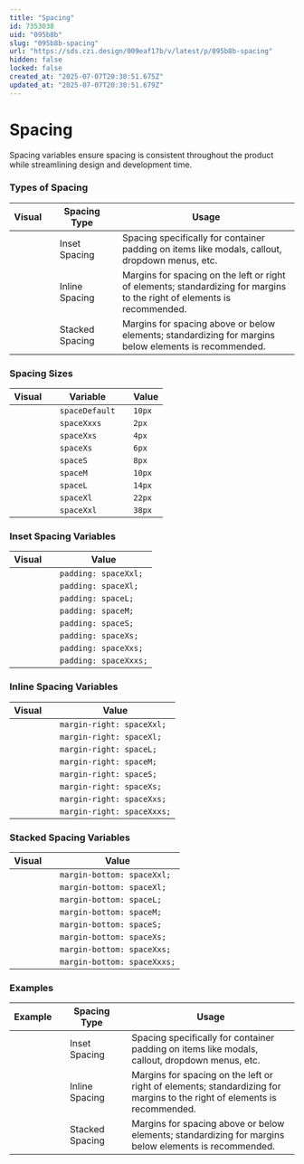 ```yaml
---
title: "Spacing"
id: 7353038
uid: "095b8b"
slug: "095b8b-spacing"
url: "https://sds.czi.design/009eaf17b/v/latest/p/095b8b-spacing"
hidden: false
locked: false
created_at: "2025-07-07T20:30:51.675Z"
updated_at: "2025-07-07T20:30:51.679Z"
---
```


# Spacing

Spacing variables ensure spacing is consistent throughout the product while streamlining design and development time.

### Types of Spacing

| **Visual** |   | **Spacing Type** |   | **Usage** |
| --- | --- | --- | --- | --- |
|  |   | Inset Spacing |   | Spacing specifically for container padding on items like modals, callout, dropdown menus, etc. |
|  |   | Inline Spacing |   | Margins for spacing on the left or right of elements; standardizing for margins to the right of elements is recommended. |
|  |   | Stacked Spacing |   | Margins for spacing above or below elements; standardizing for margins below elements is recommended. |

### Spacing Sizes

| **Visual** |   | **Variable** |   | **Value** |
| --- | --- | --- | --- | --- |
|  |   | `spaceDefault` |   | `10px` |
|  |   | `spaceXxxs` |   | `2px` |
|  |   | `spaceXxs` |   | `4px` |
|  |   | `spaceXs` |   | `6px` |
|  |   | `spaceS` |   | `8px` |
|  |   | `spaceM` |   | `10px` |
|  |   | `spaceL` |   | `14px` |
|  |   | `spaceXl` |   | `22px` |
|  |   | `spaceXxl` |   | `38px` |

### Inset Spacing Variables

| **Visual** |   | **Value** |
| --- | --- | --- |
|  |   |  `padding: spaceXxl;`  |
|  |   | `padding: spaceXl;` |
|  |   | `padding: spaceL;` |
|  |   | `padding: spaceM;` |
|  |   | `padding: spaceS;` |
|  |   | `padding: spaceXs;` |
|  |   | `padding: spaceXxs;` |
|  |   | `padding: spaceXxxs;` |

### Inline Spacing Variables

| **Visual** |   | **Value** |
| --- | --- | --- |
|  |   |  `margin-right: spaceXxl;` |
|  |   | `margin-right: spaceXl;` |
|  |   | `margin-right: spaceL;` |
|  |   | `margin-right: spaceM;` |
|  |   | `margin-right: spaceS;` |
|  |   | `margin-right: spaceXs;` |
|  |   | `margin-right: spaceXxs;` |
|  |   | `margin-right: spaceXxxs;` |

### Stacked Spacing Variables

| **Visual** |   | **Value** |
| --- | --- | --- |
|  |   |  `margin-bottom: spaceXxl;`  |
|  |   | `margin-bottom: spaceXl;` |
|  |   | `margin-bottom: spaceL;` |
|  |   | `margin-bottom: spaceM;` |
|  |   | `margin-bottom: spaceS;` |
|  |   | `margin-bottom: spaceXs;` |
|  |   | `margin-bottom: spaceXxs;` |
|  |   | `margin-bottom: spaceXxxs;` |

### Examples

| **Example** |   | **Spacing Type** |   | **Usage** |
| --- | --- | --- | --- | --- |
|  |   | Inset Spacing |   | Spacing specifically for container padding on items like modals, callout, dropdown menus, etc. |
|  |   | Inline Spacing |   | Margins for spacing on the left or right of elements; standardizing for margins to the right of elements is recommended. |
|  |   | Stacked Spacing |   | Margins for spacing above or below elements; standardizing for margins below elements is recommended. |

